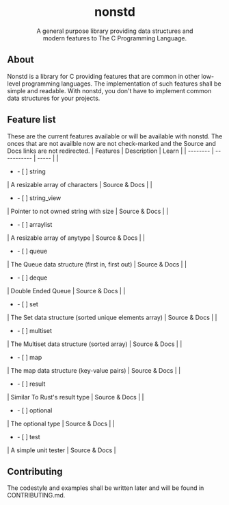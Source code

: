 <div align="center">
    <h1>nonstd</h1>
    <p>
        A general purpose library providing data structures and<br>modern features to The C
        Programming Language.
    </p>
</div>

## About
Nonstd is a library for C providing features that are common in other low-level
programming languages. The implementation of such features shall be simple and readable.
With nonstd, you don't have to implement common data structures for your projects.

## Feature list
These are the current features available or will be available with nonstd. The onces that
are not availble now are not check-marked and the Source and Docs links are not
redirected.
| Features | Description | Learn |
| -------- | ----------- | ----- |
| <ul><li>- [ ] string</li></ul>  | A resizable array of characters | Source & Docs |
| <ul><li>- [ ] string_view</li></ul> | Pointer to not owned string with size | Source & Docs |
| <ul><li>- [ ] arraylist</li></ul> | A resizable array of anytype | Source & Docs |
| <ul><li>- [ ] queue</li></ul> | The Queue data structure (first in, first out) | Source & Docs |
| <ul><li>- [ ] deque</li></ul> | Double Ended Queue | Source & Docs |
| <ul><li>- [ ] set</li></ul> | The Set data structure (sorted unique elements array) | Source & Docs |
| <ul><li>- [ ] multiset</li></ul> | The Multiset data structure (sorted array) | Source & Docs |
| <ul><li>- [ ] map</li></ul> | The map data structure (key-value pairs) | Source & Docs |
| <ul><li>- [ ] result</li></ul> | Similar To Rust's result type | Source & Docs |
| <ul><li>- [ ] optional</li></ul> | The optional type | Source & Docs |
| <ul><li>- [ ] test</li></ul> | A simple unit tester | Source & Docs |

## Contributing
The codestyle and examples shall be written later and will be found in CONTRIBUTING.md.
